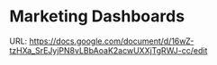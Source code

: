 # Marketing Dashboards

URL: https://docs.google.com/document/d/16wZ-tzHXa_SrEJyjPN8vLBbAoaK2acwUXXjTgRWJ-cc/edit
